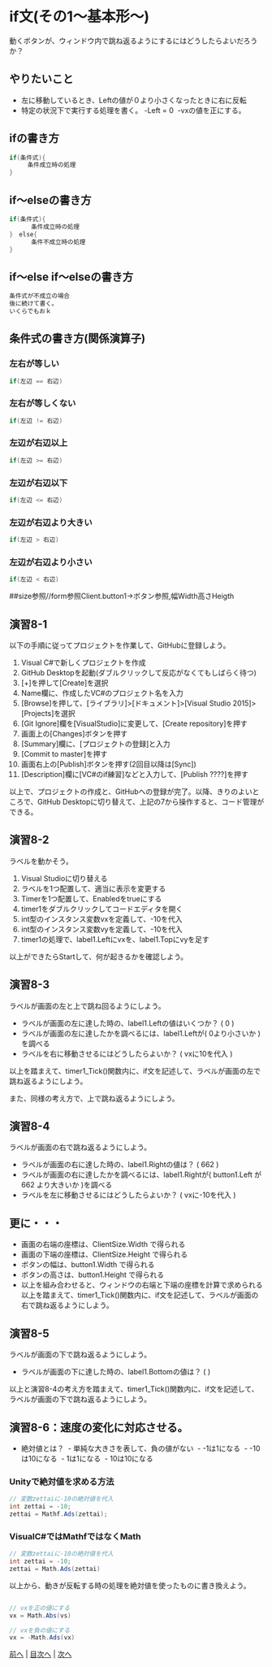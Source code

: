 # if文(その1～基本形～)
動くボタンが、ウィンドウ内で跳ね返るようにするにはどうしたらよいだろうか？

## やりたいこと
- 左に移動しているとき、Leftの値が０より小さくなったときに右に反転
- 特定の状況下で実行する処理を書く。
  -Left = 0
  -vxの値を正にする。

## ifの書き方
```cs
if(条件式){
　　　条件成立時の処理
}
```

## if～elseの書き方
```cs
if(条件式){
      条件成立時の処理
}　else{
      条件不成立時の処理
}
```

## if～else if～elseの書き方
```cs
条件式が不成立の場合
後に続けて書く。
いくらでもおｋ
```

## 条件式の書き方(関係演算子)
### 左右が等しい

```cs
if(左辺 == 右辺)
```

### 左右が等しくない

```cs
if(左辺 != 右辺)
```

### 左辺が右辺以上

```cs
if(左辺 >= 右辺)
```

### 左辺が右辺以下

```cs
if(左辺 <= 右辺)
```

### 左辺が右辺より大きい

```cs
if(左辺 > 右辺)
```

### 左辺が右辺より小さい

```cs
if(左辺 < 右辺)
```
##size参照//form参照Client.button1→ボタン参照,幅Width高さHeigth

## 演習8-1
以下の手順に従ってプロジェクトを作業して、GitHubに登録しよう。

1.	Visual C#で新しくプロジェクトを作成
2.	GitHub Desktopを起動(ダブルクリックして反応がなくてもしばらく待つ)
3.	[+]を押して[Create]を選択
4.	Name欄に、作成したVC#のプロジェクト名を入力
5.	[Browse]を押して、[ライブラリ]>[ドキュメント]>[Visual Studio 2015]>[Projects]を選択
6.	 [Git Ignore]欄を[VisualStudio]に変更して、[Create repository]を押す
7.	画面上の[Changes]ボタンを押す
8.	[Summary]欄に、[プロジェクトの登録]と入力
9.	[Commit to master]を押す
10.	画面右上の[Publish]ボタンを押す(2回目以降は[Sync])
11.	[Description]欄に[VC#のif練習]などと入力して、[Publish ????]を押す

以上で、プロジェクトの作成と、GitHubへの登録が完了。以降、きりのよいところで、GitHub Desktopに切り替えて、上記の7から操作すると、コード管理ができる。

## 演習8-2
ラベルを動かそう。

1.	Visual Studioに切り替える
2.	ラベルを1つ配置して、適当に表示を変更する
3.	Timerを1つ配置して、Enabledをtrueにする
4.	timer1をダブルクリックしてコードエディタを開く
5.	int型のインスタンス変数vxを定義して、-10を代入
6.	int型のインスタンス変数vyを定義して、-10を代入
7.	timer1の処理で、label1.Leftにvxを、label1.Topにvyを足す

以上ができたらStartして、何が起きるかを確認しよう。

## 演習8-3
ラベルが画面の左と上で跳ね回るようにしよう。

- ラベルが画面の左に達した時の、label1.Leftの値はいくつか？ ( 0 )
- ラベルが画面の左に達したかを調べるには、label1.Leftが( 0より小さいか )を調べる
- ラベルを右に移動させるにはどうしたらよいか？ ( vxに10を代入 )

以上を踏まえて、timer1_Tick()関数内に、if文を記述して、ラベルが画面の左で跳ね返るようにしよう。

また、同様の考え方で、上で跳ね返るようにしよう。

## 演習8-4
ラベルが画面の右で跳ね返るようにしよう。
- ラベルが画面の右に達した時の、label1.Rightの値は？    ( 662 )
- ラベルが画面の右に達したかを調べるには、label1.Rightが( button1.Left が 662 より大きいか )を調べる
- ラベルを左に移動させるにはどうしたらよいか？ ( vxに-10を代入 )

## 更に・・・
- 画面の右端の座標は、ClientSize.Width で得られる
- 画面の下端の座標は、ClientSize.Height で得られる
- ボタンの幅は、button1.Width で得られる
- ボタンの高さは、button1.Height で得られる
- 以上を組み合わせると、ウィンドウの右端と下端の座標を計算で求められる
以上を踏まえて、timer1_Tick()関数内に、if文を記述して、ラベルが画面の右で跳ね返るようにしよう。

## 演習8-5
ラベルが画面の下で跳ね返るようにしよう。

- ラベルが画面の下に達した時の、label1.Bottomの値は？   ( )

以上と演習8-4の考え方を踏まえて、timer1_Tick()関数内に、if文を記述して、ラベルが画面の下で跳ね返るようにしよう。

## 演習8-6：速度の変化に対応させる。
- 絶対値とは？
  - 単純な大きさを表して、負の値がない
  - -1は1になる
  - -10は10になる
  - 1は1になる
  - 10は10になる

### Unityで絶対値を求める方法

```cs
// 変数zettaiに-10の絶対値を代入
int zettai = -10;
zettai = Mathf.Ads(zettai);
```

### VisualC#ではMathfではなくMath
```cs
// 変数zettaiに-10の絶対値を代入
int zettai = -10;
zettai = Math.Ads(zettai)
```

以上から、動きが反転する時の処理を絶対値を使ったものに書き換えよう。

```cs

// vxを正の値にする
vx = Math.Abs(vs)

// vxを負の値にする
vx = -Math.Ads(vx)
```

[前へ](07.md) | [目次へ](README.md#%E7%9B%AE%E6%AC%A1) | [次へ](09.md)
